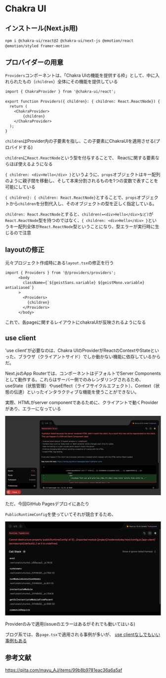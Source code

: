 # Chakra UI

## インストール(Next.js用)

`npm i @chakra-ui/react@2 @chakra-ui/next-js @emotion/react @emotion/styled framer-motion
`

## プロバイダーの用意

`Providers`コンポーネントは、「Chakra UIの機能を提供する枠」として、中に入れられたもの（`children`）全体にその機能を提供している

```
import { ChakraProvider } from '@chakra-ui/react';

export function Providers({ children}: { children: React.ReactNode}) {
  return (
    <ChakraProvider>
        {children}
    </ChakraProvider>
  );
}
```

`children`はProvider内の子要素を指し、この子要素にChakraUIを適用させる(プロバイドする)

`children`に`React.ReactNode`という型を付与することで、
Reactに関する要素ならほぼ使えるようになる

`{ children: <div>Hello</div> }`というように、`props`オブジェクトはキー配列のように親子間を移動し、そして本来分割されるものを1つの変数で表すことを可能にしている

`{ children}: { children: React.ReactNode}`とすることで、`props`オブジェクトから`children`を分割代入し、そのオブジェクトの型を正しく指定している。

`children: React.ReactNode`とすると、`children(=<div>Hello</div>など)`が`React.ReactNode`型を持つのではなく、`{ children: <div>Hello</div> }`というキー配列全体が`React.ReactNode`型ということになり、型エラーが実行時に生じるので注意

## layoutの修正

元々プロジェクト作成時にある`layout.tsx`の修正を行う

```
import { Providers } from '@/providers/providers';
      <body
        className={`${geistSans.variable} ${geistMono.variable} antialiased`}
      >
        <Providers>
          {children}
        </Providers>
      </body>
```

これで、各pageに関するレイアウトにchakraUIが反映されるようになる

## use client

'use client'が必要なのは、Chakra UIのProviderがReactのContextやStateといった、ブラウザ（クライアントサイド）でしか動かない機能に依存しているからだ。

Next.jsのApp Routerでは、コンポーネントはデフォルトでServer Componentsとして動作する。これらはサーバー側でのみレンダリングされるため、useState（状態管理）やuseEffect（ライフサイクルエフェクト）、Context（状態の伝達）といったインタラクティブな機能を使うことができない。

実際、HTMLがserver componentであるために、クライアントで動くProviderがあり、エラーになっている

![alt text](use_client_error.png)

ただ、今回GitHub Pagesデプロイにあたり

`PublicRuntimeConfig`を使っていてそれが競合するため、

![alt text](chakra_config_error.png)

Providerのみで適用(issueのエラーはあるがそれでも動いてはいる)

ブログ系では、各`page.tsx`で適用される事例が多いが、
[use clientなしでもいい事例もある](https://zenn.dev/collabostyle/articles/8e8d76d5611f7e)

## 参考文献

https://qiita.com/mayu_AJ/items/99b8b9781eac36a6a5af
